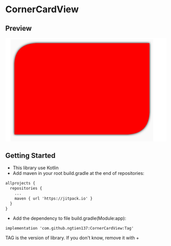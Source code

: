 # CornerCardView

## Preview 
![alt text](https://github.com/ngtien137/CornerCardView/blob/master/images/preview.png) 
## Getting Started 
* This library use Kotlin 
* Add maven in your root build.gradle at the end of repositories:

``` 
allprojects { 
  repositories { 
    ... 
    maven { url 'https://jitpack.io' }
  } 
} 
``` 

* Add the dependency to file build.gradle(Module:app): 

``` 
implementation 'com.github.ngtien137:CornerCardView:Tag' 

``` 

TAG is the version of library. If you don't know, remove it with + 
